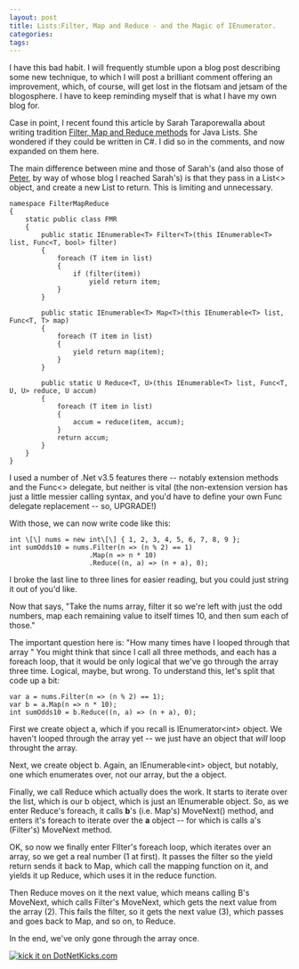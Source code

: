 ```yaml
---
layout: post
title: Lists:Filter, Map and Reduce - and the Magic of IEnumerator.
categories: 
tags: 
---
```


I have this bad habit.  I will frequently stumble upon a blog post describing some new technique, to which I will post a brilliant comment offering an improvement, which, of course, will get lost in the flotsam and jetsam of the blogosphere.  I have to keep reminding myself that is what I have my own blog for.

Case in point, I recent found this article by Sarah Taraporewalla about writing tradition [Filter, Map and Reduce methods](http://sarahtaraporewalla.blogspot.com/2008/08/lists-filter-map-and-reduce.html) for Java Lists.  She wondered if they could be written in C#.  I did so in the comments, and now expanded on them here. 
  
The main difference between mine and those of Sarah's (and also those of [Peter](http://dotnet.org.za/pieter/archive/2008/08/17/filter-and-map-in-c.aspx), by way of whose blog I reached Sarah's) is that they pass in a List&lt;&gt; object, and create a new List to return.  This is limiting and unnecessary.

	namespace FilterMapReduce
	{
		static public class FMR
		{
			public static IEnumerable<T> Filter<T>(this IEnumerable<T> list, Func<T, bool> filter)
			{
				foreach (T item in list)
				{
					if (filter(item))
						yield return item;
				}
			}

			public static IEnumerable<T> Map<T>(this IEnumerable<T> list, Func<T, T> map)
			{
				foreach (T item in list)
				{
					yield return map(item);
				}
			}

			public static U Reduce<T, U>(this IEnumerable<T> list, Func<T, U, U> reduce, U accum)
			{
				foreach (T item in list)
				{
					accum = reduce(item, accum);
				}
				return accum;
			}
		}
	}

I used a number of .Net v3.5 features there -- notably extension methods and the Func&lt;&gt; delegate, but neither is vital (the non-extension version has just a little messier calling syntax, and you'd have to define your own Func delegate replacement -- so, UPGRADE!)

With those, we can now write code like this:

	int \[\] nums = new int\[\] { 1, 2, 3, 4, 5, 6, 7, 8, 9 };
	int sumOdds10 = nums.Filter(n => (n % 2) == 1)
						.Map(n => n * 10)
						.Reduce((n, a) => (n + a), 0);

I broke the last line to three lines for easier reading, but you could just string it out of you'd like.

Now that says, "Take the nums array, filter it so we're left with just the odd numbers, map each remaining value to itself times 10, and then sum each of those."

The important question here is: "How many times have I looped through that array "  You might think that since I call all three methods, and each has a foreach loop, that it would be only logical that we've go through the array three time.  Logical, maybe, but wrong.   To understand this, let's split that code up a bit:

	var a = nums.Filter(n => (n % 2) == 1);
	var b = a.Map(n => n * 10);
	int sumOdds10 = b.Reduce((n, a) => (n + a), 0);

First we create object a, which if you recall is IEnumerator&lt;int&gt; object. We haven't looped through the array yet -- we just have an object that <em>will</em> loop throught the array.

Next, we create object b.  Again, an IEnumerable&lt;int&gt; object, but notably, one which enumerates over, not our array, but the a object.

Finally, we call Reduce which actually does the work.  It starts to iterate over the list, which is our b object, which is just an IEnumerable object.  So, as we enter Reduce's foreach, it calls **b**'s (i.e. Map's) MoveNext() method, and enters it's foreach to iterate over the **a** object -- for which is calls a's (Filter's) MoveNext method. 

OK, so now we finally enter FIlter's foreach loop, which iterates over an array, so we get a real number (1 at first). It passes the filter so the yield return sends it back to Map, which call the mapping function on it, and yields it up Reduce, which uses it in the reduce function.

Then Reduce moves on it the next value, which means calling B's MoveNext, which calls Filter's MoveNext, which gets the next value from the array (2).  This fails the filter, so it gets the next value (3), which passes and goes back to Map, and so on, to Reduce.

In the end, we've only gone through the array once.

<a href="http://www.dotnetkicks.com/kick/?url=http%3a%2f%2fhonestillusion.com%2fblogs%2fblog_0%2farchive%2f2008%2f08%2f25%2flists-filter-map-and-reduce-and-the-magic-of-ienumerator.aspx"><img alt="kick it on DotNetKicks.com" src="http://www.dotnetkicks.com/Services/Images/KickItImageGenerator.ashx?url=http%3a%2f%2fhonestillusion.com%2fblogs%2fblog_0%2farchive%2f2008%2f08%2f25%2flists-filter-map-and-reduce-and-the-magic-of-ienumerator.aspx" border="0" /></a>